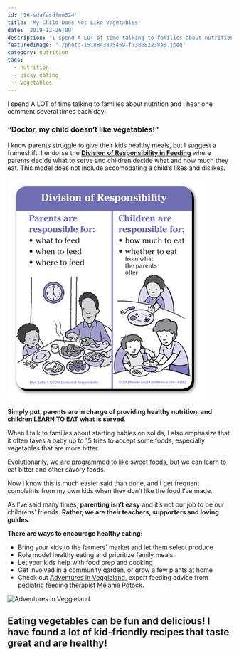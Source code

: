 ```yaml
---
id: '16-sdafasdfmn324'
title: 'My Child Does Not Like Vegetables'
date: '2019-12-26T00'
description: 'I spend A LOT of time talking to families about nutrition and I hear one comment several times each day: "Doctor, my child doesn’t like vegetables!"  I know parents struggle to give their kids healthy meals, but I suggest a frameshift.'
featuredImage: './photo-1518843875459-f738682238a6.jpeg'
category: nutrition
tags:
  - nutrition
  - picky_eating
  - vegetables
---
```


I spend A LOT of time talking to families about nutrition and I hear one comment several times each day:

### **“Doctor, my child doesn’t like vegetables!”**

I know parents struggle to give their kids healthy meals, but I suggest a frameshift. I endorse the [**Division of Responsibility in Feeding**](https://www.ellynsatterinstitute.org/satter-feeding-dynamics-model/) where parents decide what to serve and children decide what and how much they eat. This model does not include accomodating a child’s likes and dislikes.

![division of responsibilities](./8552hr.png)

**Simply put, parents are in charge of providing healthy nutrition, and children LEARN TO EAT what is served**.

When I talk to families about starting babies on solids, I also emphasize that it often takes a baby up to 15 tries to accept some foods, especially vegetables that are more bitter.

[Evolutionarily, we are programmed to like sweet foods](https://www.smithsonianmag.com/arts-culture/the-evolution-of-the-sweet-tooth-79895734/), but we can learn to eat bitter and other savory foods.

Now I know this is much easier said than done, and I get frequent complaints from my own kids when they don’t like the food I’ve made.

As I’ve said many times, **parenting isn’t easy** and it’s not our job to be our childrens’ friends. **Rather, we are their teachers, supporters and loving guides**.

**There are ways to encourage healthy eating:**

- Bring your kids to the farmers' market and let them select produce
- Role model healthy eating and prioritize family meals
- Let your kids help with food prep and cooking
- Get involved in a community garden, or grow a few plants at home
- Check out [Adventures in Veggieland](https://www.youtube.com/watch?v=XwPy0AAavXY), expert feeding advice from pediatric feeding therapist [Melanie Potock](https://mymunchbug.com/). 

![Adventures in Veggieland](https://images-na.ssl-images-amazon.com/images/I/715AuzZd1CL.jpg)

## Eating vegetables can be fun and delicious! I have found a lot of kid-friendly recipes that taste great and are healthy! 
